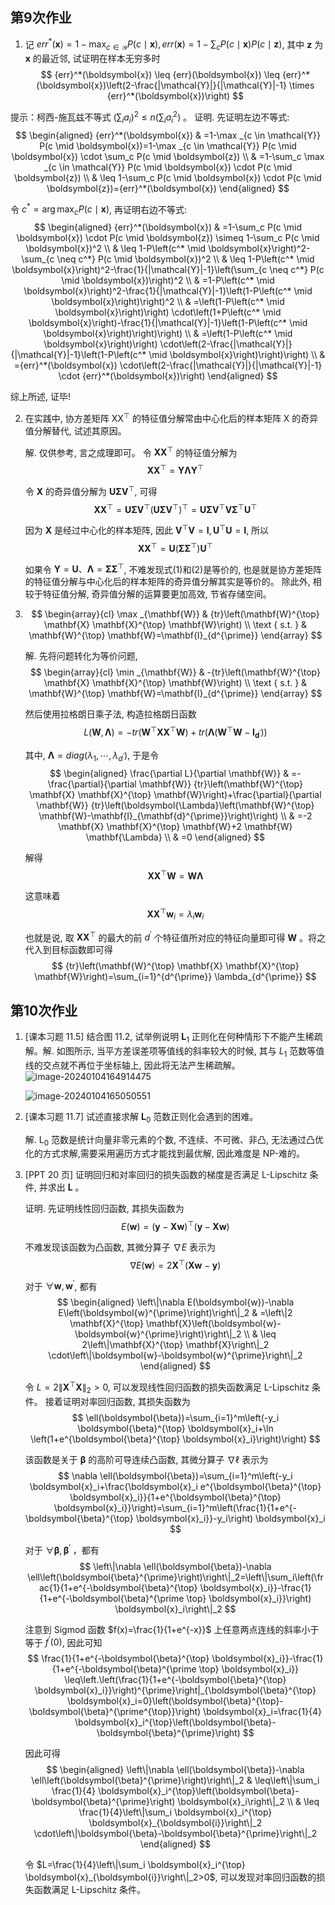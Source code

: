 
## 第9次作业

1. 记 ${err}^*(\boldsymbol{x})=1-\max _{c \in \mathcal{Y}} P(c \mid \boldsymbol{x}), {err}(\boldsymbol{x})=1-\sum_c P(c \mid \boldsymbol{x}) P(c \mid \boldsymbol{z})$, 其中 $\boldsymbol{z}$ 为 $\boldsymbol{x}$ 的最近邻, 试证明在样本无穷多时
$$
{err}^*(\boldsymbol{x}) \leq {err}(\boldsymbol{x}) \leq {err}^*(\boldsymbol{x})\left(2-\frac{|\mathcal{Y}|}{|\mathcal{Y}|-1} \times {err}^*(\boldsymbol{x})\right)
$$

提示：柯西-施瓦兹不等式 $\left(\sum_i a_i\right)^2 \leq n\left(\sum_i a_i^2\right)$ 。
证明. 先证明左边不等式:
$$
\begin{aligned}
{err}^*(\boldsymbol{x}) & =1-\max _{c \in \mathcal{Y}} P(c \mid \boldsymbol{x})=1-\max _{c \in \mathcal{Y}} P(c \mid \boldsymbol{x}) \cdot \sum_c P(c \mid \boldsymbol{z}) \\
& =1-\sum_c \max _{c \in \mathcal{Y}} P(c \mid \boldsymbol{x}) \cdot P(c \mid \boldsymbol{z}) \\
& \leq 1-\sum_c P(c \mid \boldsymbol{x}) \cdot P(c \mid \boldsymbol{z})={err}^*(\boldsymbol{x})
\end{aligned}
$$

令 $c^*=\arg \max _c P(c \mid \boldsymbol{x})$, 再证明右边不等式:
$$
\begin{aligned}
{err}^*(\boldsymbol{x}) & =1-\sum_c P(c \mid \boldsymbol{x}) \cdot P(c \mid \boldsymbol{z}) \simeq 1-\sum_c P(c \mid \boldsymbol{x})^2 \\
& \leq 1-P\left(c^* \mid \boldsymbol{x}\right)^2-\sum_{c \neq c^*} P(c \mid \boldsymbol{x})^2 \\
& \leq 1-P\left(c^* \mid \boldsymbol{x}\right)^2-\frac{1}{|\mathcal{Y}|-1}\left(\sum_{c \neq c^*} P(c \mid \boldsymbol{x})\right)^2 \\
& =1-P\left(c^* \mid \boldsymbol{x}\right)^2-\frac{1}{|\mathcal{Y}|-1}\left(1-P\left(c^* \mid \boldsymbol{x}\right)\right)^2 \\
& =\left(1-P\left(c^* \mid \boldsymbol{x}\right)\right) \cdot\left(1+P\left(c^* \mid \boldsymbol{x}\right)-\frac{1}{|\mathcal{Y}|-1}\left(1-P\left(c^* \mid \boldsymbol{x}\right)\right)\right) \\
& =\left(1-P\left(c^* \mid \boldsymbol{x}\right)\right) \cdot\left(2-\frac{|\mathcal{Y}|}{|\mathcal{Y}|-1}\left(1-P\left(c^* \mid \boldsymbol{x}\right)\right)\right) \\
& ={err}^*(\boldsymbol{x}) \cdot\left(2-\frac{|\mathcal{Y}|}{|\mathcal{Y}|-1} \cdot {err}^*(\boldsymbol{x})\right)
\end{aligned}
$$

综上所述, 证毕!



2. 在实践中, 协方差矩阵 $\mathrm{XX}^{\top}$ 的特征值分解常由中心化后的样本矩阵 $\mathrm{X}$ 的奇异值分解替代, 试述其原因。

   解. 仅供参考, 言之成理即可。
   令 $\mathbf{X X}^{\top}$ 的特征值分解为
   $$
   \mathbf{X} \mathbf{X}^{\top}=\mathbf{Y} \boldsymbol{\Lambda} \mathbf{Y}^{\top}
   $$

   令 $\mathbf{X}$ 的奇异值分解为 $\mathbf{U} \boldsymbol{\Sigma} \mathbf{V}^{\top}$, 可得
   $$
   \mathbf{X} \mathbf{X}^{\top}=\mathbf{U} \boldsymbol{\Sigma} \mathbf{V}^{\top}\left(\mathbf{U} \boldsymbol{\Sigma} \mathbf{V}^{\top}\right)^{\top}=\mathbf{U} \boldsymbol{\Sigma} \mathbf{V}^{\top} \mathbf{V} \boldsymbol{\Sigma}^{\top} \mathbf{U}^{\top}
   $$

   因为 $\mathbf{X}$ 是经过中心化的样本矩阵, 因此 $\mathbf{V}^{\top} \mathbf{V}=\mathbf{I}, \mathbf{U}^{\top} \mathbf{U}=\mathbf{I}$, 所以
   $$
   \mathbf{X} \mathbf{X}^{\top}=\mathbf{U}\left(\boldsymbol{\Sigma} \boldsymbol{\Sigma}^{\top}\right) \mathbf{U}^{\top}
   $$

   如果令 $\mathbf{Y}=\mathbf{U} 、 \boldsymbol{\Lambda}=\boldsymbol{\Sigma} \boldsymbol{\Sigma}^{\top}$, 不难发现式(1)和(2)是等价的, 也是就是协方差矩阵的特征值分解与中心化后的样本矩阵的奇异值分解其实是等价的。
   除此外, 相较于特征值分解, 奇异值分解的运算要更加高效, 节省存储空间。


3. $$
   \begin{array}{cl}
   \max _{\mathbf{W}} & {tr}\left(\mathbf{W}^{\top} \mathbf{X} \mathbf{X}^{\top} \mathbf{W}\right) \\
   \text { s.t. } & \mathbf{W}^{\top} \mathbf{W}=\mathbf{I}_{d^{\prime}}
   \end{array}
   $$

   解. 先将问题转化为等价问题,
   $$
   \begin{array}{cl}
   \min _{\mathbf{W}} & -{tr}\left(\mathbf{W}^{\top} \mathbf{X} \mathbf{X}^{\top} \mathbf{W}\right) \\
   \text { s.t. } & \mathbf{W}^{\top} \mathbf{W}=\mathbf{I}_{d^{\prime}}
   \end{array}
   $$

   然后使用拉格朗日乘子法, 构造拉格朗日函数
   $$
   L(\mathbf{W}, \boldsymbol{\Lambda})=-{tr}\left(\mathbf{W}^{\top} \mathbf{X} \mathbf{X}^{\top} \mathbf{W}\right)+{tr}\left(\boldsymbol{\Lambda}\left(\mathbf{W}^{\top} \mathbf{W}-\mathbf{I}_{\mathbf{d}^{\prime}}\right)\right)
   $$

   其中, $\boldsymbol{\Lambda}={diag}\left(\lambda_1, \cdots, \lambda_{d^{\prime}}\right)$, 于是令
   $$
   \begin{aligned}
   \frac{\partial L}{\partial \mathbf{W}} & =-\frac{\partial}{\partial \mathbf{W}} {tr}\left(\mathbf{W}^{\top} \mathbf{X} \mathbf{X}^{\top} \mathbf{W}\right)+\frac{\partial}{\partial \mathbf{W}} {tr}\left(\boldsymbol{\Lambda}\left(\mathbf{W}^{\top} \mathbf{W}-\mathbf{I}_{\mathbf{d}^{\prime}}\right)\right) \\
   & =-2 \mathbf{X} \mathbf{X}^{\top} \mathbf{W}+2 \mathbf{W} \mathbf{\Lambda} \\
   & =0
   \end{aligned}
   $$

   解得
   $$
   \mathbf{X} \mathbf{X}^{\top} \mathbf{W}=\mathbf{W} \mathbf{\Lambda}
   $$

   这意味着
   $$
   \mathbf{X X}^{\top} \boldsymbol{w}_i=\lambda_i \boldsymbol{w}_i
   $$

   也就是说, 取 $\mathbf{X} \mathbf{X}^{\top}$ 的最大的前 $d^{\prime}$ 个特征值所对应的特征向量即可得 $\mathbf{W}$ 。将之代入到目标函数即可得
   $$
   {tr}\left(\mathbf{W}^{\top} \mathbf{X} \mathbf{X}^{\top} \mathbf{W}\right)=\sum_{i=1}^{d^{\prime}} \lambda_{d^{\prime}}
   $$

## 第10次作业
1. [课本习题 11.5] 结合图 11.2, 试举例说明 $\mathbf{L}_1$ 正则化在何种情形下不能产生稀疏解。解. 如图所示, 当平方差误差项等值线的斜率较大的时候, 其与 $L_1$ 范数等值线的交点就不再位于坐标轴上, 因此将无法产生稀疏解。
   ![image-20240104164914475](HW9&10%E8%A7%A3%E7%AD%94.assets/image-20240104164914475.png)

   ![image-20240104165050551](HW9&10%E8%A7%A3%E7%AD%94.assets/image-20240104165050551.png)

2. [课本习题 11.7] 试述直接求解 $\mathbf{L}_0$ 范数正则化会遇到的困难。

   解. $\mathrm{L}_0$ 范数是统计向量非零元素的个数, 不连续、不可微、非凸, 无法通过凸优化的方式求解,需要采用遍历方式才能找到最优解, 因此难度是 NP-难的。

3. [PPT 20 页] 证明回归和对率回归的损失函数的梯度是否满足 L-Lipschitz 条件, 并求出 $\mathbf{L}$ 。

   证明. 先证明线性回归函数, 其损失函数为
   $$
   E(\boldsymbol{w})=(\boldsymbol{y}-\mathbf{X} \boldsymbol{w})^{\top}(\boldsymbol{y}-\mathbf{X} \boldsymbol{w})
   $$

   不难发现该函数为凸函数, 其微分算子 $\nabla E$ 表示为
   $$
   \nabla E(\boldsymbol{w})=2 \mathbf{X}^{\top}(\mathbf{X} \boldsymbol{w}-\boldsymbol{y})
   $$

   对于 $\forall \boldsymbol{w}, \boldsymbol{w}^{\prime}$, 都有
   $$
   \begin{aligned}
   \left\|\nabla E(\boldsymbol{w})-\nabla E\left(\boldsymbol{w}^{\prime}\right)\right\|_2 & =\left\|2 \mathbf{X}^{\top} \mathbf{X}\left(\boldsymbol{w}-\boldsymbol{w}^{\prime}\right)\right\|_2 \\
   & \leq 2\left\|\mathbf{X}^{\top} \mathbf{X}\right\|_2 \cdot\left\|\boldsymbol{w}-\boldsymbol{w}^{\prime}\right\|_2
   \end{aligned}
   $$

   令 $L=2\left\|\mathbf{X}^{\top} \mathbf{X}\right\|_2>0$, 可以发现线性回归函数的损失函数满足 L-Lipschitz 条件。
   接着证明对率回归函数, 其损失函数为
   $$
   \ell(\boldsymbol{\beta})=\sum_{i=1}^m\left(-y_i \boldsymbol{\beta}^{\top} \boldsymbol{x}_i+\ln \left(1+e^{\boldsymbol{\beta}^{\top} \boldsymbol{x}_i}\right)\right)
   $$

   该函数是关于 $\boldsymbol{\beta}$ 的高阶可导连续凸函数, 其微分算子 $\nabla \ell$ 表示为
   $$
   \nabla \ell(\boldsymbol{\beta})=\sum_{i=1}^m\left(-y_i \boldsymbol{x}_i+\frac{\boldsymbol{x}_i e^{\boldsymbol{\beta}^{\top} \boldsymbol{x}_i}}{1+e^{\boldsymbol{\beta}^{\top} \boldsymbol{x}_i}}\right)=\sum_{i=1}^m\left(\frac{1}{1+e^{-\boldsymbol{\beta}^{\top} \boldsymbol{x}_i}}-y_i\right) \boldsymbol{x}_i
   $$

   对于 $\forall \boldsymbol{\beta}, \boldsymbol{\beta}^{\prime}$ ，都有
   $$
   \left\|\nabla \ell(\boldsymbol{\beta})-\nabla \ell\left(\boldsymbol{\beta}^{\prime}\right)\right\|_2=\left\|\sum_i\left(\frac{1}{1+e^{-\boldsymbol{\beta}^{\top} \boldsymbol{x}_i}}-\frac{1}{1+e^{-\boldsymbol{\beta}^{\prime \top} \boldsymbol{x}_i}}\right) \boldsymbol{x}_i\right\|_2
   $$

   注意到 Sigmod 函数 $f(x)=\frac{1}{1+e^{-x}}$ 上任意两点连线的斜率小于等于 $f^{\prime}(0)$, 因此可知
   $$
   \frac{1}{1+e^{-\boldsymbol{\beta}^{\top} \boldsymbol{x}_i}}-\frac{1}{1+e^{-\boldsymbol{\beta}^{\prime \top} \boldsymbol{x}_i}} \leq\left.\left(\frac{1}{1+e^{-\boldsymbol{\beta}^{\top} \boldsymbol{x}_i}}\right)^{\prime}\right|_{\boldsymbol{\beta}^{\top} \boldsymbol{x}_i=0}\left(\boldsymbol{\beta}^{\top}-\boldsymbol{\beta}^{\prime^{\top}}\right) \boldsymbol{x}_i=\frac{1}{4} \boldsymbol{x}_i^{\top}\left(\boldsymbol{\beta}-\boldsymbol{\beta}^{\prime}\right)
   $$

   因此可得
   $$
   \begin{aligned}
   \left\|\nabla \ell(\boldsymbol{\beta})-\nabla \ell\left(\boldsymbol{\beta}^{\prime}\right)\right\|_2 & \leq\left\|\sum_i \frac{1}{4} \boldsymbol{x}_i^{\top}\left(\boldsymbol{\beta}-\boldsymbol{\beta}^{\prime}\right) \boldsymbol{x}_i\right\|_2 \\
   & \leq \frac{1}{4}\left\|\sum_i \boldsymbol{x}_i^{\top} \boldsymbol{x}_{\boldsymbol{i}}\right\|_2 \cdot\left\|\boldsymbol{\beta}-\boldsymbol{\beta}^{\prime}\right\|_2
   \end{aligned}
   $$

   令 $L=\frac{1}{4}\left\|\sum_i \boldsymbol{x}_i^{\top} \boldsymbol{x}_{\boldsymbol{i}}\right\|_2>0$, 可以发现对率回归函数的损失函数满足 L-Lipschitz 条件。